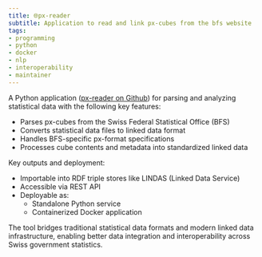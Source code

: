 ```yaml
---
title: 🌐px-reader
subtitle: Application to read and link px-cubes from the bfs website
tags:
- programming
- python
- docker
- nlp
- interoperability
- maintainer
---
```


A Python application ([px-reader on Github](/404)) for parsing and analyzing statistical data with the following key features:

- Parses px-cubes from the Swiss Federal Statistical Office (BFS)
- Converts statistical data files to linked data format
- Handles BFS-specific px-format specifications
- Processes cube contents and metadata into standardized linked data

Key outputs and deployment:

- Importable into RDF triple stores like LINDAS (Linked Data Service)
- Accessible via REST API
- Deployable as:
  - Standalone Python service
  - Containerized Docker application

The tool bridges traditional statistical data formats and modern linked data infrastructure, enabling better data integration and interoperability across Swiss government statistics.
